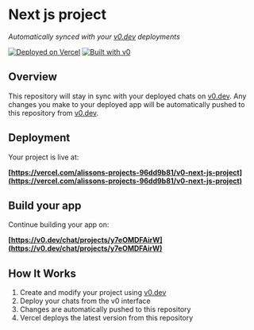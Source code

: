 # Next js project

*Automatically synced with your [v0.dev](https://v0.dev) deployments*

[![Deployed on Vercel](https://img.shields.io/badge/Deployed%20on-Vercel-black?style=for-the-badge&logo=vercel)](https://vercel.com/alissons-projects-96dd9b81/v0-next-js-project)
[![Built with v0](https://img.shields.io/badge/Built%20with-v0.dev-black?style=for-the-badge)](https://v0.dev/chat/projects/y7eOMDFAirW)

## Overview

This repository will stay in sync with your deployed chats on [v0.dev](https://v0.dev).
Any changes you make to your deployed app will be automatically pushed to this repository from [v0.dev](https://v0.dev).

## Deployment

Your project is live at:

**[https://vercel.com/alissons-projects-96dd9b81/v0-next-js-project](https://vercel.com/alissons-projects-96dd9b81/v0-next-js-project)**

## Build your app

Continue building your app on:

**[https://v0.dev/chat/projects/y7eOMDFAirW](https://v0.dev/chat/projects/y7eOMDFAirW)**

## How It Works

1. Create and modify your project using [v0.dev](https://v0.dev)
2. Deploy your chats from the v0 interface
3. Changes are automatically pushed to this repository
4. Vercel deploys the latest version from this repository